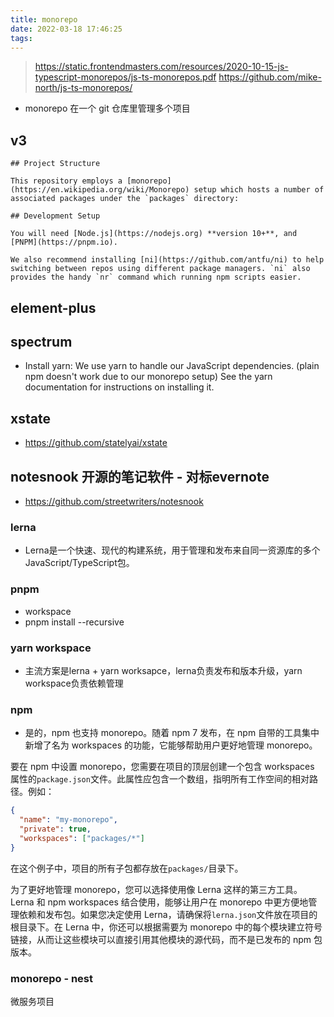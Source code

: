 ```yaml
---
title: monorepo
date: 2022-03-18 17:46:25
tags:
---
```


> https://static.frontendmasters.com/resources/2020-10-15-js-typescript-monorepos/js-ts-monorepos.pdf
> https://github.com/mike-north/js-ts-monorepos/
- monorepo 在一个 git 仓库里管理多个项目
## v3
```
## Project Structure

This repository employs a [monorepo](https://en.wikipedia.org/wiki/Monorepo) setup which hosts a number of associated packages under the `packages` directory:

## Development Setup

You will need [Node.js](https://nodejs.org) **version 10+**, and [PNPM](https://pnpm.io).

We also recommend installing [ni](https://github.com/antfu/ni) to help switching between repos using different package managers. `ni` also provides the handy `nr` command which running npm scripts easier.

```

## element-plus



## spectrum
- Install yarn: We use yarn to handle our JavaScript dependencies. (plain npm doesn't work due to our monorepo setup) See the yarn documentation for instructions on installing it.


## xstate
- https://github.com/statelyai/xstate


## notesnook 开源的笔记软件 - 对标evernote
- https://github.com/streetwriters/notesnook


### lerna
- Lerna是一个快速、现代的构建系统，用于管理和发布来自同一资源库的多个JavaScript/TypeScript包。

### pnpm
- workspace
- pnpm install --recursive

### yarn workspace
- 主流方案是lerna + yarn worksapce，lerna负责发布和版本升级，yarn workspace负责依赖管理

### npm
- 是的，npm 也支持 monorepo。随着 npm 7 发布，在 npm 自带的工具集中新增了名为 workspaces 的功能，它能够帮助用户更好地管理 monorepo。

要在 npm 中设置 monorepo，您需要在项目的顶层创建一个包含 workspaces 属性的`package.json`文件。此属性应包含一个数组，指明所有工作空间的相对路径。例如：

```json
{
  "name": "my-monorepo",
  "private": true,
  "workspaces": ["packages/*"]
}
```

在这个例子中，项目的所有子包都存放在`packages/`目录下。

为了更好地管理 monorepo，您可以选择使用像 Lerna 这样的第三方工具。Lerna 和 npm workspaces 结合使用，能够让用户在 monorepo 中更方便地管理依赖和发布包。如果您决定使用 Lerna，请确保将`lerna.json`文件放在项目的根目录下。在 Lerna 中，你还可以根据需要为 monorepo 中的每个模块建立符号链接，从而让这些模块可以直接引用其他模块的源代码，而不是已发布的 npm 包版本。

### monorepo - nest
微服务项目
